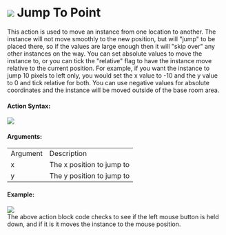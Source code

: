 #  ![](https://gms.magecorn.com/Manual/assets/Images/Scripting_Reference/Drag_And_Drop/Reference/Movement/i_Movement_Jump_To_Point.png) Jump To Point

This action is used to move an instance from one location to another.
The instance will not move smoothly to the new position, but will "jump"
to be placed there, so if the values are large enough then it will "skip
over" any other instances on the way. You can set absolute values to
move the instance to, or you can tick the "relative" flag to have the
instance move relative to the current position. For example, if you want
the instance to jump 10 pixels to left only, you would set the x value
to -10 and the y value to 0 and tick relative for both. You can use
negative values for absolute coordinates and the instance will be moved
outside of the base room area.

#### Action Syntax:

  
![](https://gms.magecorn.com/Manual/assets/Images/Scripting_Reference/Drag_And_Drop/Reference/Movement/a_Movement_Jump_To_Point.png)  

#### Arguments:

|          |                           |
|----------|---------------------------|
| Argument | Description               |
| x        | The x position to jump to |
| y        | The y position to jump to |

#### Example:

  
![](https://gms.magecorn.com/Manual/assets/Images/Scripting_Reference/Drag_And_Drop/Reference/Movement/e_Movement_Jump_To_Point.png)  
The above action block code checks to see if the left mouse button is
held down, and if it is it moves the instance to the mouse position.
